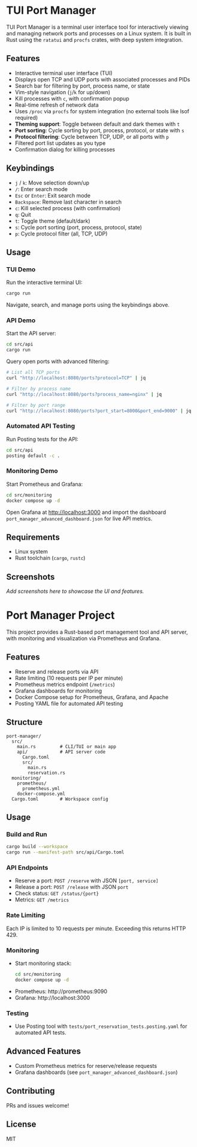 # TUI Port Manager

TUI Port Manager is a terminal user interface tool for interactively viewing and managing network ports and processes on a Linux system. It is built in Rust using the `ratatui` and `procfs` crates, with deep system integration.

## Features

- Interactive terminal user interface (TUI)
- Displays open TCP and UDP ports with associated processes and PIDs
- Search bar for filtering by port, process name, or state
- Vim-style navigation (`j`/`k` for up/down)
- Kill processes with `c`, with confirmation popup
- Real-time refresh of network data
- Uses `/proc` via `procfs` for system integration (no external tools like lsof required)
- **Theming support**: Toggle between default and dark themes with `t`
- **Port sorting**: Cycle sorting by port, process, protocol, or state with `s`
- **Protocol filtering**: Cycle between TCP, UDP, or all ports with `p`
- Filtered port list updates as you type
- Confirmation dialog for killing processes

## Keybindings

- `j` / `k`: Move selection down/up
- `/`: Enter search mode
- `Esc` or `Enter`: Exit search mode
- `Backspace`: Remove last character in search
- `c`: Kill selected process (with confirmation)
- `q`: Quit
- `t`: Toggle theme (default/dark)
- `s`: Cycle port sorting (port, process, protocol, state)
- `p`: Cycle protocol filter (all, TCP, UDP)

## Usage


### TUI Demo

Run the interactive terminal UI:

```bash
cargo run
```

Navigate, search, and manage ports using the keybindings above.

### API Demo

Start the API server:

```bash
cd src/api
cargo run
```

Query open ports with advanced filtering:

```bash
# List all TCP ports
curl "http://localhost:8080/ports?protocol=TCP" | jq

# Filter by process name
curl "http://localhost:8080/ports?process_name=nginx" | jq

# Filter by port range
curl "http://localhost:8080/ports?port_start=8000&port_end=9000" | jq
```

### Automated API Testing

Run Posting tests for the API:

```bash
cd src/api
posting default -c .
```

### Monitoring Demo

Start Prometheus and Grafana:

```bash
cd src/monitoring
docker compose up -d
```

Open Grafana at [http://localhost:3000](http://localhost:3000) and import the dashboard `port_manager_advanced_dashboard.json` for live API metrics.

## Requirements

- Linux system
- Rust toolchain (`cargo`, `rustc`)

## Screenshots

_Add screenshots here to showcase the UI and features._

# Port Manager Project

This project provides a Rust-based port management tool and API server, with monitoring and visualization via Prometheus and Grafana.

## Features
- Reserve and release ports via API
- Rate limiting (10 requests per IP per minute)
- Prometheus metrics endpoint (`/metrics`)
- Grafana dashboards for monitoring
- Docker Compose setup for Prometheus, Grafana, and Apache
- Posting YAML file for automated API testing

## Structure
```
port-manager/
  src/
    main.rs         # CLI/TUI or main app
    api/            # API server code
      Cargo.toml
      src/
        main.rs
        reservation.rs
  monitoring/
    prometheus/
      prometheus.yml
    docker-compose.yml
  Cargo.toml        # Workspace config
```

## Usage
### Build and Run
```bash
cargo build --workspace
cargo run --manifest-path src/api/Cargo.toml
```

### API Endpoints
- Reserve a port:
  `POST /reserve` with JSON `[port, service]`
- Release a port:
  `POST /release` with JSON `port`
- Check status:
  `GET /status/{port}`
- Metrics:
  `GET /metrics`

### Rate Limiting
Each IP is limited to 10 requests per minute. Exceeding this returns HTTP 429.

### Monitoring
- Start monitoring stack:
  ```bash
  cd src/monitoring
  docker compose up -d
  ```
- Prometheus: http://prometheus:9090
- Grafana: http://localhost:3000

### Testing
- Use Posting tool with `tests/port_reservation_tests.posting.yaml` for automated API tests.

## Advanced Features
- Custom Prometheus metrics for reserve/release requests
- Grafana dashboards (see `port_manager_advanced_dashboard.json`)

## Contributing
PRs and issues welcome!

## License
MIT

